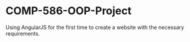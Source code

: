 # COMP-586-OOP-Project
Using AngularJS for the first time to create a website with the necessary requirements.
